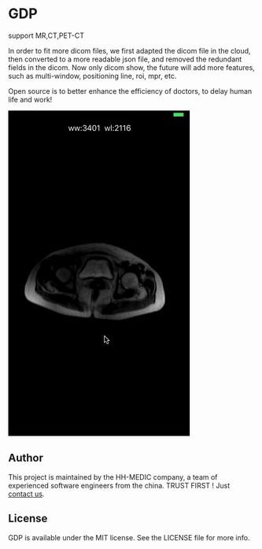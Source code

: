 # GDP

support MR,CT,PET-CT


In order to fit more dicom files, we first adapted the dicom file in the cloud, then converted to a more readable json file, and removed the redundant fields in the dicom.
Now only dicom show, the future will add more features, such as multi-window, positioning line, roi, mpr, etc.

Open source is to better enhance the efficiency of doctors, to delay human life and work!

![name](./demo.gif)

## Author

This project is maintained by the HH-MEDIC company, a team of experienced software engineers from the china. TRUST FIRST !   Just [contact us](mailto:mk@hh-medic.com).

## License

GDP is available under the MIT license. See the LICENSE file for more info.
